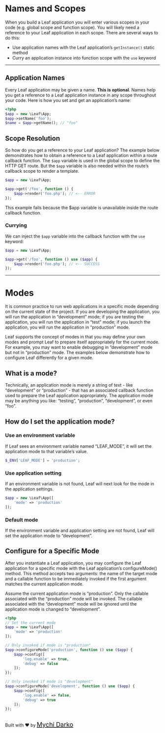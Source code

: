 # Names and Scopes
When you build a Leaf application you will enter various scopes in your code (e.g. global scope and function scope). You will likely need a reference to your Leaf application in each scope. There are several ways to do this:

- Use application names with the Leaf application’s `getInstance()` static method
- Curry an application instance into function scope with the `use` keyword

<hr>

## Application Names
Every Leaf application may be given a name. **This is optional**. Names help you get a reference to a Leaf application instance in any scope throughout your code. Here is how you set and get an application’s name:

```php
<?php
$app = new \Leaf\App;
$app->setName('foo');
$name = $app->getName(); // "foo"
```

## Scope Resolution
So how do you get a reference to your Leaf application? The example below demonstrates how to obtain a reference to a Leaf application within a route callback function. The `$app` variable is used in the global scope to define the HTTP GET route. But the `$app` variable is also needed within the route’s callback scope to render a template.

```php
$app = new \Leaf\App;

$app->get('/foo', function () {
    $app->render('foo.php'); // <-- ERROR
});
```
This example fails because the $app variable is unavailable inside the route callback function.

### Currying
We can inject the `$app` variable into the callback function with the `use` keyword:
```php
$app = new \Leaf\App;

$app->get('/foo', function () use ($app) {
    $app->render('foo.php'); // <-- SUCCESS
});
```

<hr>

# Modes
It is common practice to run web applications in a specific mode depending on the current state of the project. If you are developing the application, you will run the application in “development” mode; if you are testing the application, you will run the application in “test” mode; if you launch the application, you will run the application in “production” mode.

Leaf supports the concept of modes in that you may define your own modes and prompt Leaf to prepare itself appropriately for the current mode. For example, you may want to enable debugging in “development” mode but not in “production” mode. The examples below demonstrate how to configure Leaf differently for a given mode.

## What is a mode?
Technically, an application mode is merely a string of text - like “development” or “production” - that has an associated callback function used to prepare the Leaf application appropriately. The application mode may be anything you like: “testing”, “production”, “development”, or even “foo”.

## How do I set the application mode?
### Use an environment variable
If Leaf sees an environment variable named “LEAF_MODE”, it will set the application mode to that variable’s value.
```php
$_ENV['LEAF_MODE'] = 'production';
```

### Use application setting
If an environment variable is not found, Leaf will next look for the mode in the application settings.
```php
$app = new \Leaf\App([
    'mode' => 'production'
]);
```

### Default mode
If the environment variable and application setting are not found, Leaf will set the application mode to “development”.

## Configure for a Specific Mode
After you instantiate a Leaf application, you may configure the Leaf application for a specific mode with the Leaf application’s configureMode() method. This method accepts two arguments: the name of the target mode and a callable function to be immediately invoked if the first argument matches the current application mode.

Assume the current application mode is “production”. Only the callable associated with the “production” mode will be invoked. The callable associated with the “development” mode will be ignored until the application mode is changed to “development”.

```php
<?php
// Set the current mode
$app = new \Leaf\App([
    'mode' => 'production'
]);

// Only invoked if mode is "production"
$app->configureMode('production', function () use ($app) {
    $app->config([
        'log.enable' => true,
        'debug' => false
	]);
});

// Only invoked if mode is "development"
$app->configureMode('development', function () use ($app) {
    $app->config([
        'log.enable' => false,
        'debug' => true
	]);
});
```

<br>
Built with ❤ by <a href="https://mychi.netlify.app" style="font-size: 20px; color: #111;" target="_blank">Mychi Darko</a>